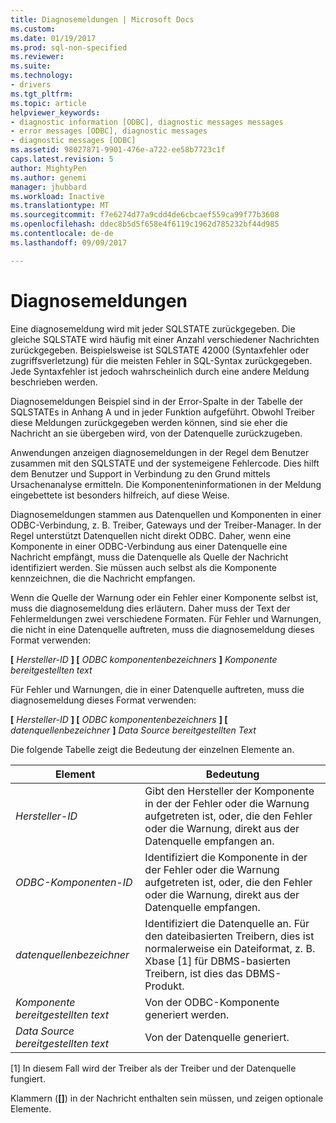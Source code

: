 ```yaml
---
title: Diagnosemeldungen | Microsoft Docs
ms.custom: 
ms.date: 01/19/2017
ms.prod: sql-non-specified
ms.reviewer: 
ms.suite: 
ms.technology:
- drivers
ms.tgt_pltfrm: 
ms.topic: article
helpviewer_keywords:
- diagnostic information [ODBC], diagnostic messages messages
- error messages [ODBC], diagnostic messages
- diagnostic messages [ODBC]
ms.assetid: 98027871-9901-476e-a722-ee58b7723c1f
caps.latest.revision: 5
author: MightyPen
ms.author: genemi
manager: jhubbard
ms.workload: Inactive
ms.translationtype: MT
ms.sourcegitcommit: f7e6274d77a9cdd4de6cbcaef559ca99f77b3608
ms.openlocfilehash: ddec8b5d5f658e4f6119c1962d785232bf44d985
ms.contentlocale: de-de
ms.lasthandoff: 09/09/2017

---
```

# <a name="diagnostic-messages"></a>Diagnosemeldungen
Eine diagnosemeldung wird mit jeder SQLSTATE zurückgegeben. Die gleiche SQLSTATE wird häufig mit einer Anzahl verschiedener Nachrichten zurückgegeben. Beispielsweise ist SQLSTATE 42000 (Syntaxfehler oder zugriffsverletzung) für die meisten Fehler in SQL-Syntax zurückgegeben. Jede Syntaxfehler ist jedoch wahrscheinlich durch eine andere Meldung beschrieben werden.  
  
 Diagnosemeldungen Beispiel sind in der Error-Spalte in der Tabelle der SQLSTATEs in Anhang A und in jeder Funktion aufgeführt. Obwohl Treiber diese Meldungen zurückgegeben werden können, sind sie eher die Nachricht an sie übergeben wird, von der Datenquelle zurückzugeben.  
  
 Anwendungen anzeigen diagnosemeldungen in der Regel dem Benutzer zusammen mit den SQLSTATE und der systemeigene Fehlercode. Dies hilft dem Benutzer und Support in Verbindung zu den Grund mittels Ursachenanalyse ermitteln. Die Komponenteninformationen in der Meldung eingebettete ist besonders hilfreich, auf diese Weise.  
  
 Diagnosemeldungen stammen aus Datenquellen und Komponenten in einer ODBC-Verbindung, z. B. Treiber, Gateways und der Treiber-Manager. In der Regel unterstützt Datenquellen nicht direkt ODBC. Daher, wenn eine Komponente in einer ODBC-Verbindung aus einer Datenquelle eine Nachricht empfängt, muss die Datenquelle als Quelle der Nachricht identifiziert werden. Sie müssen auch selbst als die Komponente kennzeichnen, die die Nachricht empfangen.  
  
 Wenn die Quelle der Warnung oder ein Fehler einer Komponente selbst ist, muss die diagnosemeldung dies erläutern. Daher muss der Text der Fehlermeldungen zwei verschiedene Formaten. Für Fehler und Warnungen, die nicht in eine Datenquelle auftreten, muss die diagnosemeldung dieses Format verwenden:  
  
 **[** *Hersteller-ID* **] [** *ODBC komponentenbezeichners* **]**  *Komponente bereitgestellten text*  
  
 Für Fehler und Warnungen, die in einer Datenquelle auftreten, muss die diagnosemeldung dieses Format verwenden:  
  
 **[** *Hersteller-ID* **] [** *ODBC komponentenbezeichners* **] [**  *datenquellenbezeichner* **]** *Data Source bereitgestellten Text*  
  
 Die folgende Tabelle zeigt die Bedeutung der einzelnen Elemente an.  
  
|Element|Bedeutung|  
|-------------|-------------|  
|*Hersteller-ID*|Gibt den Hersteller der Komponente in der der Fehler oder die Warnung aufgetreten ist, oder, die den Fehler oder die Warnung, direkt aus der Datenquelle empfangen an.|  
|*ODBC-Komponenten-ID*|Identifiziert die Komponente in der der Fehler oder die Warnung aufgetreten ist, oder, die den Fehler oder die Warnung, direkt aus der Datenquelle empfangen.|  
|*datenquellenbezeichner*|Identifiziert die Datenquelle an. Für den dateibasierten Treibern, dies ist normalerweise ein Dateiformat, z. B. Xbase [1] für DBMS-basierten Treibern, ist dies das DBMS-Produkt.|  
|*Komponente bereitgestellten text*|Von der ODBC-Komponente generiert werden.|  
|*Data Source bereitgestellten text*|Von der Datenquelle generiert.|  
  
 [1] In diesem Fall wird der Treiber als der Treiber und der Datenquelle fungiert.  
  
 Klammern (**[]**) in der Nachricht enthalten sein müssen, und zeigen optionale Elemente.

